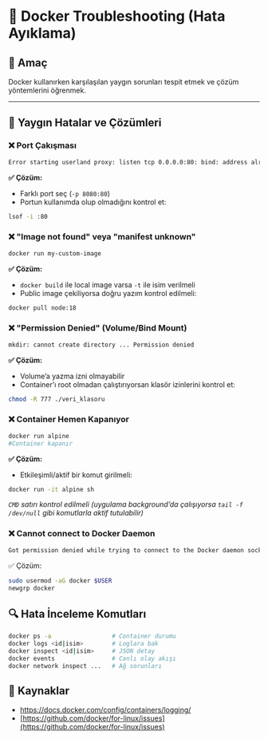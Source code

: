 # 🧯 Docker Troubleshooting (Hata Ayıklama)

## 🧠 Amaç

Docker kullanırken karşılaşılan yaygın sorunları tespit etmek ve çözüm yöntemlerini öğrenmek.

---

## 🐳 Yaygın Hatalar ve Çözümleri

### ❌ Port Çakışması
```bash
Error starting userland proxy: listen tcp 0.0.0.0:80: bind: address already in use
```
**✅ Çözüm:**
- Farklı port seç (`-p 8080:80`)
- Portun kullanımda olup olmadığını kontrol et:
```bash
lsof -i :80
```
### ❌ "Image not found" veya "manifest unknown"
```bash
docker run my-custom-image
```
**✅ Çözüm:**
- `docker build` ile local image varsa `-t` ile isim verilmeli
- Public image çekiliyorsa doğru yazım kontrol edilmeli:
```bash
docker pull node:18
```
### ❌ "Permission Denied" (Volume/Bind Mount)
```bash
mkdir: cannot create directory ... Permission denied
```
**✅ Çözüm:**
- Volume’a yazma izni olmayabilir
- Container’ı root olmadan çalıştırıyorsan klasör izinlerini kontrol et:
```bash
chmod -R 777 ./veri_klasoru
```
### ❌ Container Hemen Kapanıyor
```bash
docker run alpine
#Container kapanır
```
**✅ Çözüm:**
- Etkileşimli/aktif bir komut girilmeli:
```bash
docker run -it alpine sh
```
*`CMD` satırı kontrol edilmeli (uygulama background’da çalışıyorsa `tail -f /dev/null` gibi komutlarla aktif tutulabilir)*
### ❌ Cannot connect to Docker Daemon
```bash
Got permission denied while trying to connect to the Docker daemon socket
```
✅ Çözüm:
```bash
sudo usermod -aG docker $USER
newgrp docker
```
## 🔍 Hata İnceleme Komutları
```bash
docker ps -a                 # Container durumu
docker logs <id|isim>        # Loglara bak
docker inspect <id|isim>     # JSON detay
docker events                # Canlı olay akışı
docker network inspect ...   # Ağ sorunları
```
## 🔗 Kaynaklar

- https://docs.docker.com/config/containers/logging/
- [https://github.com/docker/for-linux/issues](https://github.com/docker/for-linux/issues)
